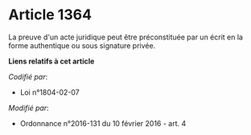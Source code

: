 # Article 1364

La preuve d'un acte juridique peut être préconstituée par un écrit en la forme authentique ou sous signature privée.

**Liens relatifs à cet article**

_Codifié par_:

  - Loi n°1804-02-07

_Modifié par_:

  - Ordonnance n°2016-131 du 10 février 2016 - art. 4
